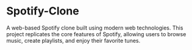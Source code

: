 # Spotify-Clone
A web-based Spotify clone built using modern web technologies. This project replicates the core features of Spotify, allowing users to browse music, create playlists, and enjoy their favorite tunes.

